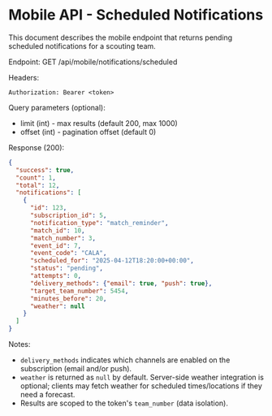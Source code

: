 # Mobile API - Scheduled Notifications

This document describes the mobile endpoint that returns pending scheduled notifications for a scouting team.

Endpoint: GET /api/mobile/notifications/scheduled

Headers:
```
Authorization: Bearer <token>
```

Query parameters (optional):
- limit (int) - max results (default 200, max 1000)
- offset (int) - pagination offset (default 0)

Response (200):
```json
{
  "success": true,
  "count": 1,
  "total": 12,
  "notifications": [
    {
      "id": 123,
      "subscription_id": 5,
      "notification_type": "match_reminder",
      "match_id": 10,
      "match_number": 3,
      "event_id": 7,
      "event_code": "CALA",
      "scheduled_for": "2025-04-12T18:20:00+00:00",
      "status": "pending",
      "attempts": 0,
      "delivery_methods": {"email": true, "push": true},
      "target_team_number": 5454,
      "minutes_before": 20,
      "weather": null
    }
  ]
}
```

Notes:
- `delivery_methods` indicates which channels are enabled on the subscription (email and/or push).
- `weather` is returned as `null` by default. Server-side weather integration is optional; clients may fetch weather for scheduled times/locations if they need a forecast.
- Results are scoped to the token's `team_number` (data isolation).

